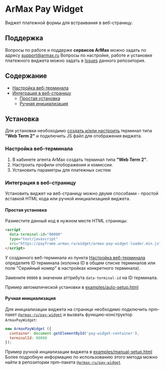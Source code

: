 # ArMax Pay Widget
Виджет платежной формы для встраивания в веб-страницу.

## Поддержка
Вопросы по работе и поддерже **сервисов ArMax** можно задать по адресу [support@armax.ru](mailto:support@armax.ru)
Вопросы по настройке, работе и установке платежного виджета можно задать в [Issues](https://github.com/armax-ru/pay-widget-meta/issues) данного репозитория.

## Содержание
* [Настройка веб-терминала](#web-term-setup)
* [Интеграция в веб-страницу](#web-setup)
  * [Простая установка](#simple-setup)
  * [Ручная инициализация](#manual-setup)

## Установка
Для установки необоходимо [создать и/или настроить](/web-term-setup.md) терминал типа **"Web Term 2"** и подключить JS файл для отображения виджета.

###  Настройка веб-терминала
1. В кабинете агента ArMax создать терминал типа **"Web Term 2"**.
2. Настроить профили отоборажения и комиссии.
3. Установить параметры для платежных систем

### Интеграция в веб-страницу
Установить виджет на веб-страницу можно двумя способами - простой вставкой HTML кода или ручной инициализацией виджета.

#### Простая установка
Разместите данный код в нужном месте HTML страницы:
```html
<script
  data-terminal-id="00000"
  type="text/javascript"
  src="https://payframe.armax.ru/widget/armax-pay-widget-loader.min.js" async>
</script>
```
У созданного веб-терминала из пункта [Настройка веб-терминала](#web-term-setup) определите ID терминала (колонка ID в общем списке терминалов или поле "Серийный номер" в настройках конкретного терминала).

Замените `00000` в значении аттрибута `data-terminal-id` на ID терминала.

Пример автоматической установки в [examples/auto-setup.html](/examples/auto-setup.html)

#### Ручная инициализация

Для инициализации виджета на странице необходимо подключить npm-пакет [`@armax-ru/pay-widget`](https://github.com/armax-ru/pay-widget) и вызвать функцию-конструктор `ArmaxPayWidget`:

```js
new ArmaxPayWidget ({
  container: document.getElementById('pay-widget-container'),
  terminalId: 00000
});
```
Пример ручной инциализации виджета в [examples/manual-setup.html](/examples/manual-setup.html)
Более подробную информацию по использованию этого метода можно найти в репозитории npm-пакета [`@armax-ru/pay-widget`](https://github.com/armax-ru/pay-widget)
